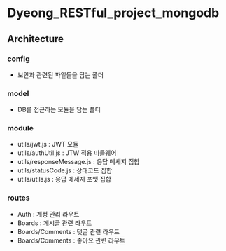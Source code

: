 # Dyeong_RESTful_project_mongodb

## Architecture
### config
- 보안과 관련된 파일들을 담는 폴더

### model
- DB를 접근하는 모듈을 담는 폴더

### module
- utils/jwt.js : JWT 모듈
- utils/authUtil.js : JTW 적용 미들웨어
- utils/responseMessage.js : 응답 메세지 집합
- utils/statusCode.js : 상태코드 집합
- utils/utils.js : 응답 메세지 포맷 집합

### routes
- Auth : 계정 관리 라우트
- Boards : 게시글 관련 라우트
- Boards/Comments : 댓글 관련 라우트
- Boards/Comments : 좋아요 관련 라우트